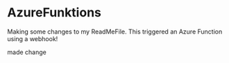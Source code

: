 # AzureFunktions

Making some changes to my ReadMeFile. This triggered an Azure Function using a webhook!

made change
